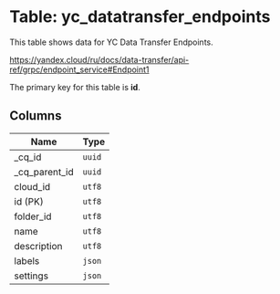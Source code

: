 # Table: yc_datatransfer_endpoints

This table shows data for YC Data Transfer Endpoints.

https://yandex.cloud/ru/docs/data-transfer/api-ref/grpc/endpoint_service#Endpoint1

The primary key for this table is **id**.

## Columns

| Name          | Type          |
| ------------- | ------------- |
|_cq_id|`uuid`|
|_cq_parent_id|`uuid`|
|cloud_id|`utf8`|
|id (PK)|`utf8`|
|folder_id|`utf8`|
|name|`utf8`|
|description|`utf8`|
|labels|`json`|
|settings|`json`|